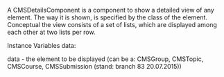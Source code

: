 A CMSDetailsComponent is a component to show a detailed view of any element. The way it is shown, is specified by the class of the element. Conceptual the view consists of a set of lists, which are displayed among each other at two lists per row.

Instance Variables
	data:		<Object>

data
	- the element to be displayed (can be a: CMSGroup, CMSTopic, CMSCourse, CMSSubmission (stand: branch 83 20.07.2015))

